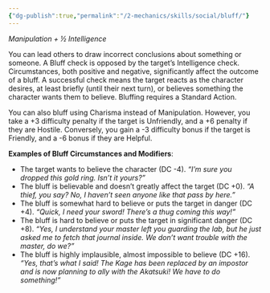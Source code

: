 ```yaml
---
{"dg-publish":true,"permalink":"/2-mechanics/skills/social/bluff/"}
---
```


*Manipulation + ½ Intelligence*

You can lead others to draw incorrect conclusions about something or someone. A Bluff check is opposed by the target’s Intelligence check. Circumstances, both positive and negative, significantly affect the outcome of a bluff. A successful check means the target reacts as the character desires, at least briefly (until their next turn), or believes something the character wants them to believe. Bluffing requires a Standard Action.

You can also bluff using Charisma instead of Manipulation. However, you take a +3 difficulty penalty if the target is Unfriendly, and a +6 penalty if they are Hostile. Conversely, you gain a -3 difficulty bonus if the target is Friendly, and a -6 bonus if they are Helpful.

**Examples of Bluff Circumstances and Modifiers**:

- The target wants to believe the character (DC -4). _“I’m sure you dropped this gold ring. Isn’t it yours?”_
- The bluff is believable and doesn’t greatly affect the target (DC +0). _“A thief, you say? No, I haven’t seen anyone like that pass by here.”_
- The bluff is somewhat hard to believe or puts the target in danger (DC +4). _“Quick, I need your sword! There’s a thug coming this way!”_
- The bluff is hard to believe or puts the target in significant danger (DC +8). _“Yes, I understand your master left you guarding the lab, but he just asked me to fetch that journal inside. We don’t want trouble with the master, do we?”_
- The bluff is highly implausible, almost impossible to believe (DC +16). _“Yes, that’s what I said! The Kage has been replaced by an impostor and is now planning to ally with the Akatsuki! We have to do something!”_
